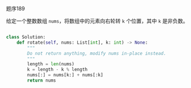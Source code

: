 题序189

给定一个整数数组 `nums`，将数组中的元素向右轮转 `k` 个位置，其中 `k` 是非负数。


```python

class Solution:
    def rotate(self, nums: List[int], k: int) -> None:
        """
        Do not return anything, modify nums in-place instead.
        """
        length = len(nums)
        k = length - k % length
        nums[:] = nums[k:] + nums[:k]
        return nums

```

